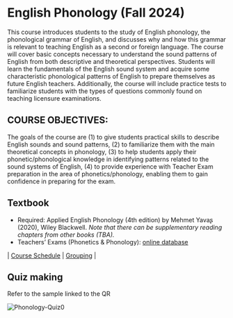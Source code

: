 # English Phonology (Fall 2024)

This course introduces students to the study of English phonology, the phonological grammar of English, and discusses why and how this grammar is relevant to teaching English as a second or foreign language. The course will cover basic concepts necessary to understand the sound patterns of English from both descriptive and theoretical perspectives. Students will learn the fundamentals of the English sound system and acquire some characteristic phonological patterns of English to prepare themselves as future English teachers. Additionally, the course will include practice tests to familiarize students with the types of questions commonly found on teaching licensure examinations.

## COURSE OBJECTIVES:

The goals of the course are (1) to give students practical skills to describe English sounds and sound patterns, (2) to familiarize them with the main theoretical concepts in phonology, (3) to help students apply their phonetic/phonological knowledge in identifying patterns related to the sound systems of English, (4) to provide experience with Teacher Exam preparation in the area of phonetics/phonology, enabling them to gain confidence in preparing for the exam.

## Textbook
+ Required: Applied English Phonology (4th edition) by Mehmet Yavaʂ (2020), Wiley Blackwell.
_Note that there can be supplementary reading chapters from other books (TBA)._
+ Teachers’ Exams (Phonetics & Phonology): [online database](https://mrkim21.github.io/appfolder/TCE.html)

| [Course Schedule](https://github.com/MK316/F2024/blob/main/Phonology/scheduleF24.md) | [Grouping](https://mrkim21.github.io/appfolder/grouping.html) | 

## Quiz making
Refer to the sample linked to the QR

![Phonology-Quiz0](https://github.com/user-attachments/assets/71597d16-b057-4e6e-925a-d63e695378bf)
